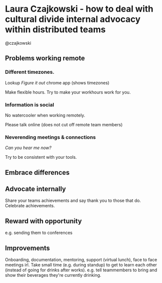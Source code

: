 # Laura Czajkowski - how to deal with cultural divide internal advocacy within distributed teams
@czajkowski

## Problems working remote
### Different timezones.
Lookup _Figure it out_ chrome app (shows timezones)

Make flexible hours. Try to make your workhours work for you.

### Information is social
No watercooler when working remotely.

Please talk online (does not cut off remote team members)

### Neverending meetings & connections
_Can you hear me now?_

Try to be consistent with your tools.

## Embrace differences
## Advocate internally
Share your teams achievements and say thank you to those that do.
Celebrate achievements.
## Reward with opportunity
e.g. sending them to conferences

## Improvements
Onboarding, documentation, mentoring, support (virtual lunch), face to face meetings irl.
Take small time (e.g. during standup) to get to learn each other (instead of going for drinks after works).
e.g. tell teammembers to bring and show their beverages they're currently drinking.
